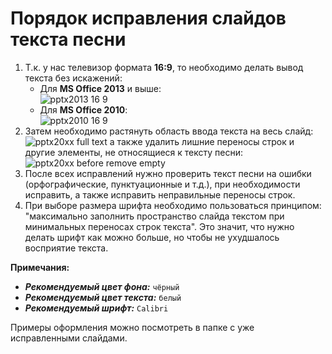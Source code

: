 # Порядок исправления слайдов текста песни

1. Т.к. у нас телевизор формата **16:9**, то необходимо делать вывод текста без искажений:
    - Для **MS Office 2013** и выше:<br />
      ![pptx2013 16 9](https://kuboork.github.io/instruction.github.io/slides/imgs/pptx2013_16.9.jpg)
    - Для **MS Office 2010**:<br />
      ![pptx2010 16 9](https://kuboork.github.io/instruction.github.io/slides/imgs/pptx2010_16.9.jpg)
2. Затем необходимо растянуть область ввода текста на весь слайд:<br />
   ![pptx20xx full text](https://kuboork.github.io/instruction.github.io/slides/imgs/pptx20xx_full_text.jpg)
   а также удалить лишние переносы строк и другие элементы, не относящиеся к тексту песни:<br />
   ![pptx20xx before remove empty](https://kuboork.github.io/instruction.github.io/slides/imgs/pptx20xx_before_remove_empty.jpg)
3. После всех исправлений нужно проверить текст песни на ошибки (орфографические, пунктуационные и т.д.), при
   необходимости исправить, а также исправить неправильные переносы строк.<br />
4. При выборе размера шрифта необходимо пользоваться принципом: "максимально заполнить пространство слайда текстом при
   минимальных переносах строк текста". Это значит, что нужно делать шрифт как можно больше, но чтобы не ухудшалось
   восприятие текста.<br />

**Примечания:**

- **_Рекомендуемый цвет фона:_** `чёрный`
- **_Рекомендуемый цвет текста:_** `белый`
- **_Рекомендуемый шрифт:_** `Calibri`

Примеры оформления можно посмотреть в папке с уже исправленными слайдами.